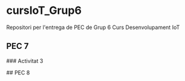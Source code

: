 # cursIoT_Grup6
Repositori per l'entrega de PEC de Grup 6 Curs Desenvolupament IoT

## PEC 7

### Activitat 3


## PEC 8
